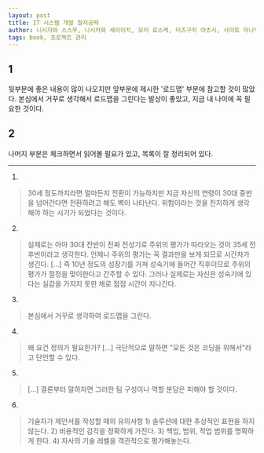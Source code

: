 ```yaml
---
layout: post
title: IT 시스템 개발 철저공략
author: 니시자와 스스무, 니시카와 세이이치, 모리 료스케, 미즈구치 아츠시, 사이토 마나부, 시노 유미코, 오쿠다 료조, 이시이 타카유키, 이와오 토모오, 카와무라 아케미, 쿠로에다 마코토, 키리야마 토시야, 키무라 유조, 타카하시 히로토, 하부 아키히로, 히지카타 치요코, 김대희(역)
tags: book, 프로젝트 관리
---
```


## 1
뒷부분에 좋은 내용이 많이 나오지만 앞부분에 제시한 '로드맵' 부분에 참고할 것이 많았다. 본심에서 거꾸로 생각해서 로드맵을 그린다는 발상이 좋았고, 지금 내 나이에 꼭 필요한 것이다.

## 2
나머지 부분은 체크하면서 읽어볼 필요가 있고, 목록이 잘 정리되어 있다.

- - -

1.
> 30세 정도까지라면 얼마든지 전환이 가능하지만 지금 자신의 연령이 30대 중반을 넘어간다면 전환하려고 해도 벽이 나타난다. 위험이라는 것을 진지하게 생각해야 하는 시기가 되었다는 것이다.

2.
> 실제로는 아마 30대 전반이 진짜 전성기로 주위의 평가가 따라오는 것이 35세 전후반이라고 생각한다. 언제나 주위의 평가는 꼭 결과만을 보게 되므로 시간차가 생긴다. [...] 즉 10년 정도의 성장기를 거쳐 성숙기에 들어간 직후이므로 주위의 평가가 절정을 맞이한다고 간주할 수 있다. 그러나 실제로는 자신은 성숙기에 있다는 실감을 가지지 못한 채로 점점 시간이 지나간다.

3.
> 본심에서 거꾸로 생각하여 로드맵을 그린다.

4.
> 왜 요건 정의가 필요한가? [...] 극단적으로 말하면 "모든 것은 코딩을 위해서"라고 단언할 수 있다.

5.
> [...] 결론부터 말하자면 그러한 팀 구성이나 역할 분담은 피해야 할 것이다.

6.
> 기술자가 제안서를 작성할 때의 유의사항 1) 솔루션에 대한 추상적인 표현을 하지 않는다. 2) 비용적인 감각을 정확하게 가진다. 3) 책임, 범위, 작업 범위를 명확하게 한다. 4) 자사의 기술 레벨을 객관적으로 평가해놓는다.